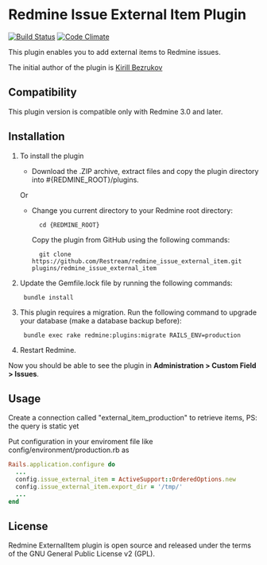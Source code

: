 # Redmine Issue External Item Plugin

[![Build Status](https://travis-ci.org/clairton/redmine_issue_external_item.svg?branch=master)](https://travis-ci.org/Restream/redmine_issue_external_item)
[![Code Climate](https://codeclimate.com/github/clairton/redmine_issue_external_item/badges/gpa.svg)](https://codeclimate.com/github/Restream/redmine_issue_external_item)

This plugin enables you to add external items to Redmine issues. 

The initial author of the plugin is [Kirill Bezrukov](http://www.redminecrm.com/projects/external_item/pages/1)

## Compatibility

This plugin version is compatible only with Redmine 3.0 and later.

## Installation

1. To install the plugin
    * Download the .ZIP archive, extract files and copy the plugin directory into #{REDMINE_ROOT}/plugins.
    
    Or

    * Change you current directory to your Redmine root directory:  

            cd {REDMINE_ROOT}
            
      Copy the plugin from GitHub using the following commands:
      
            git clone https://github.com/Restream/redmine_issue_external_item.git plugins/redmine_issue_external_item
            
2. Update the Gemfile.lock file by running the following commands:  

        bundle install
            
3. This plugin requires a migration. Run the following command to upgrade your database (make a database backup before):  

        bundle exec rake redmine:plugins:migrate RAILS_ENV=production 
        
4. Restart Redmine.

Now you should be able to see the plugin in **Administration > Custom Field > Issues**.

## Usage

Create a connection called "external_item_production" to retrieve items, PS: the query is static yet

Put configuration in your enviroment file like config/environment/production.rb as

```ruby
Rails.application.configure do
  ...
  config.issue_external_item = ActiveSupport::OrderedOptions.new
  config.issue_external_item.export_dir = '/tmp/'
  ...
end

```
 
## License

Redmine ExternalItem plugin is open source and released under the terms of the GNU General Public License v2 (GPL).
